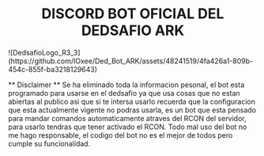 <center><h1>DISCORD BOT OFICIAL DEL DEDSAFIO ARK</h1></center>
![DedsafioLogo_R3_3](https://github.com/IOxee/Ded_Bot_ARK/assets/48241519/4fa426a1-809b-454c-855f-ba3218129643)

** Disclaimer **
Se ha eliminado toda la informacion pesonal, el bot esta programado para usarse en el dedsafio ya que usa cosas que no estan abiertas al publico asi que si te intersa usarlo recuerda que la configuracion que esta actualmente vigente no podras usarla, es un bot que esta pensado para mandar comandos automaticamente atraves del RCON del servidor, para usarlo tendras que tener activado el RCON.
Todo mal uso del bot no me hago responsable, el codigo del bot no es el mejor de todos pero cumple su funcionalidad.
